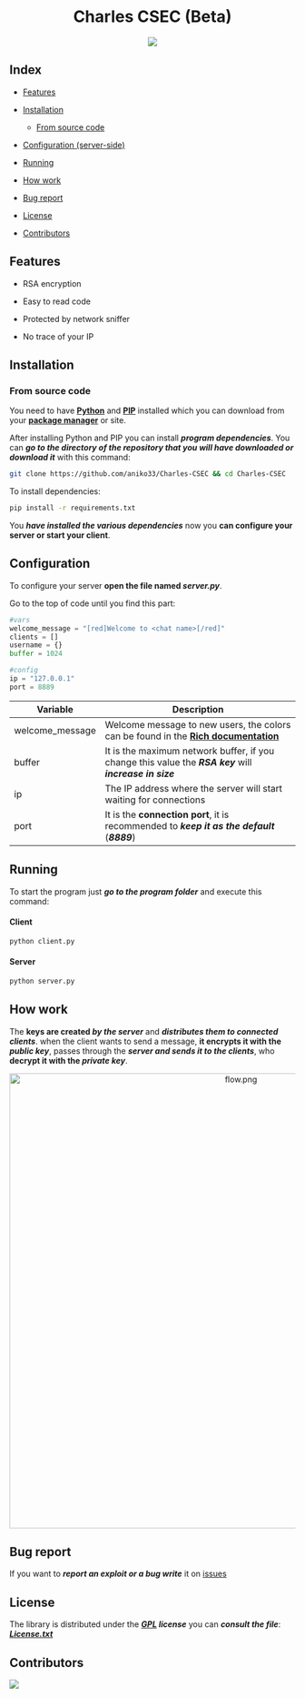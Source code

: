 <div align="center">
  <h1>Charles CSEC (Beta)</h1>
  <img src="https://user-images.githubusercontent.com/76649588/208201214-add50e06-c0da-4e2d-ba87-d33c797d035b.png">
</div>

## Index

- [Features](#features)

- [Installation](#installation)
  
  - [From source code](#from-source-code)

- [Configuration (server-side)](#configuration)

- [Running](#running)

- [How work](#how-work)

- [Bug report](#bug-report)

- [License](#license)

- [Contributors](#contributors)

## Features

- RSA encryption

- Easy to read code

- Protected by network sniffer

- No trace of your IP

## Installation

### From source code

You need to have **[Python](https://www.python.org/downloads/)** and **[PIP](https://www.w3schools.com/python/python_pip.asp)** installed which you can download from your [**package manager**](https://www.geeksforgeeks.org/how-to-install-python-on-linux/) or site.

After installing Python and PIP you can install ***program dependencies***.
You can ***go to the directory of the repository that you will have downloaded or download it*** with this command:

```bash
git clone https://github.com/aniko33/Charles-CSEC && cd Charles-CSEC
```

To install dependencies:

```bash
pip install -r requirements.txt
```

You ***have installed the various dependencies*** now you **can configure your server or start your client**.

## Configuration

To configure your server **open the file named *server.py***.

Go to the top of code until you find this part:

```python
#vars
welcome_message = "[red]Welcome to <chat name>[/red]"
clients = []
username = {}
buffer = 1024

#config
ip = "127.0.0.1"
port = 8889
```

| Variable        | Description                                                                                                                                       |
| --------------- | ------------------------------------------------------------------------------------------------------------------------------------------------- |
| welcome_message | Welcome message to new users, the colors can be found in the **[Rich documentation](https://rich.readthedocs.io/en/stable/appendix/colors.html)** |
| buffer          | It is the maximum network buffer, if you change this value the ***RSA key*** will ***increase in size***                                          |
| ip              | The IP address where the server will start waiting for connections                                                                                |
| port            | It is the **connection port**, it is recommended to ***keep it as the default*** (***8889***)                                                     |

## Running

To start the program just ***go to the program folder*** and execute this command:

#### Client

```bash
python client.py
```

#### Server

```bash
python server.py
```

## How work

The **keys are created *by the server*** and ***distributes them to connected clients***.
when the client wants to send a message, **it encrypts it with the *public key***, passes through the ***server and sends it to the clients***, who **decrypt it with the *private key***.

<div align="center">
<img width="800px" src="https://user-images.githubusercontent.com/76649588/208201163-7e596078-c95d-4902-8d94-e496b60fe315.png" title="" alt="flow.png" data-align="center">
</div>

## Bug report

If you want to ***report an exploit or a bug write*** it on [issues](https://github.com/aniko33/Charles-CSEC/issues)

## License

The library is distributed under the ***[GPL](https://it.wikipedia.org/wiki/GNU_General_Public_License) license*** you can ***consult the file***: ***[License.txt](License.txt)***

## Contributors

<a href="https://github.com/aniko33/Charles-CSEC/graphs/contributors">
  <img src="https://contributors-img.web.app/image?repo=aniko33/Charles-CSEC"/>
</a>
